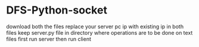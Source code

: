 # DFS-Python-socket
download both the files 
replace your server pc ip with existing ip in both files 
keep server.py file in directory where operations are to be done on text files
first run server
then run client 
